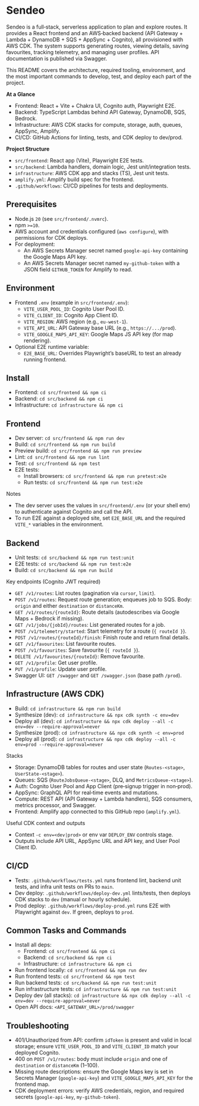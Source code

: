 # Sendeo

Sendeo is a full‑stack, serverless application to plan and explore routes. It provides a React frontend and an AWS‑backed backend (API Gateway + Lambda + DynamoDB + SQS + AppSync + Cognito), all provisioned with AWS CDK. The system supports generating routes, viewing details, saving favourites, tracking telemetry, and managing user profiles. API documentation is published via Swagger.

This README covers the architecture, required tooling, environment, and the most important commands to develop, test, and deploy each part of the project.

**At a Glance**
- Frontend: React + Vite + Chakra UI, Cognito auth, Playwright E2E.
- Backend: TypeScript Lambdas behind API Gateway, DynamoDB, SQS, Bedrock.
- Infrastructure: AWS CDK stacks for compute, storage, auth, queues, AppSync, Amplify.
- CI/CD: GitHub Actions for linting, tests, and CDK deploy to dev/prod.

**Project Structure**
- `src/frontend`: React app (Vite), Playwright E2E tests.
- `src/backend`: Lambda handlers, domain logic, Jest unit/integration tests.
- `infrastructure`: AWS CDK app and stacks (TS), Jest unit tests.
- `amplify.yml`: Amplify build spec for the frontend.
- `.github/workflows`: CI/CD pipelines for tests and deployments.

## Prerequisites
- Node.js `20` (see `src/frontend/.nvmrc`).
- npm `>=10`.
- AWS account and credentials configured (`aws configure`), with permissions for CDK deploys.
- For deployment:
  - An AWS Secrets Manager secret named `google-api-key` containing the Google Maps API key.
  - An AWS Secrets Manager secret named `my-github-token` with a JSON field `GITHUB_TOKEN` for Amplify to read.

## Environment
- Frontend `.env` (example in `src/frontend/.env`):
  - `VITE_USER_POOL_ID`: Cognito User Pool ID.
  - `VITE_CLIENT_ID`: Cognito App Client ID.
  - `VITE_REGION`: AWS region (e.g., `eu-west-1`).
  - `VITE_API_URL`: API Gateway base URL (e.g., `https://.../prod`).
  - `VITE_GOOGLE_MAPS_API_KEY`: Google Maps JS API key (for map rendering).
- Optional E2E runtime variable:
  - `E2E_BASE_URL`: Overrides Playwright’s baseURL to test an already running frontend.

## Install
- Frontend: `cd src/frontend && npm ci`
- Backend: `cd src/backend && npm ci`
- Infrastructure: `cd infrastructure && npm ci`

## Frontend
- Dev server: `cd src/frontend && npm run dev`
- Build: `cd src/frontend && npm run build`
- Preview build: `cd src/frontend && npm run preview`
- Lint: `cd src/frontend && npm run lint`
- Test: `cd src/frontend && npm test`
- E2E tests:
  - Install browsers: `cd src/frontend && npm run pretest:e2e`
  - Run tests: `cd src/frontend && npm run test:e2e`

Notes
- The dev server uses the values in `src/frontend/.env` (or your shell env) to authenticate against Cognito and call the API.
- To run E2E against a deployed site, set `E2E_BASE_URL` and the required `VITE_*` variables in the environment.

## Backend
- Unit tests: `cd src/backend && npm run test:unit`
- E2E tests: `cd src/backend && npm run test:e2e`
- Build: `cd src/backend && npm run build`

Key endpoints (Cognito JWT required)
- `GET /v1/routes`: List routes (pagination via `cursor`, `limit`).
- `POST /v1/routes`: Request route generation; enqueues job to SQS. Body: `origin` and either `destination` or `distanceKm`.
- `GET /v1/routes/{routeId}`: Route details (autodescribes via Google Maps + Bedrock if missing).
- `GET /v1/jobs/{jobId}/routes`: List generated routes for a job.
- `POST /v1/telemetry/started`: Start telemetry for a route (`{ routeId }`).
- `POST /v1/routes/{routeId}/finish`: Finish route and return final details.
- `GET /v1/favourites`: List favourite routes.
- `POST /v1/favourites`: Save favourite (`{ routeId }`).
- `DELETE /v1/favourites/{routeId}`: Remove favourite.
- `GET /v1/profile`: Get user profile.
- `PUT /v1/profile`: Update user profile.
- Swagger UI: `GET /swagger` and `GET /swagger.json` (base path `/prod`).

## Infrastructure (AWS CDK)
- Build: `cd infrastructure && npm run build`
- Synthesize (dev): `cd infrastructure && npx cdk synth -c env=dev`
- Deploy all (dev): `cd infrastructure && npx cdk deploy --all -c env=dev --require-approval=never`
- Synthesize (prod): `cd infrastructure && npx cdk synth -c env=prod`
- Deploy all (prod): `cd infrastructure && npx cdk deploy --all -c env=prod --require-approval=never`

Stacks
- Storage: DynamoDB tables for routes and user state (`Routes-<stage>`, `UserState-<stage>`).
- Queues: SQS (`RouteJobsQueue-<stage>`, DLQ, and `MetricsQueue-<stage>`).
- Auth: Cognito User Pool and App Client (pre‑signup trigger in non‑prod).
- AppSync: GraphQL API for real‑time events and mutations.
- Compute: REST API (API Gateway + Lambda handlers), SQS consumers, metrics processor, and Swagger.
- Frontend: Amplify app connected to this GitHub repo (`amplify.yml`).

Useful CDK context and outputs
- Context `-c env=<dev|prod>` or env var `DEPLOY_ENV` controls stage.
- Outputs include API URL, AppSync URL and API key, and User Pool Client ID.

## CI/CD
- Tests: `.github/workflows/tests.yml` runs frontend lint, backend unit tests, and infra unit tests on PRs to `main`.
- Dev deploy: `.github/workflows/deploy-dev.yml` lints/tests, then deploys CDK stacks to `dev` (manual or hourly schedule). 
- Prod deploy: `.github/workflows/deploy-prod.yml` runs E2E with Playwright against `dev`. If green, deploys to `prod`.

## Common Tasks and Commands
- Install all deps:
  - Frontend: `cd src/frontend && npm ci`
  - Backend: `cd src/backend && npm ci`
  - Infrastructure: `cd infrastructure && npm ci`
- Run frontend locally: `cd src/frontend && npm run dev`
- Run frontend tests: `cd src/frontend && npm test`
- Run backend tests: `cd src/backend && npm run test:unit`
- Run infrastructure tests: `cd infrastructure && npm run test:unit`
- Deploy dev (all stacks): `cd infrastructure && npx cdk deploy --all -c env=dev --require-approval=never`
- Open API docs: `<API_GATEWAY_URL>/prod/swagger`

## Troubleshooting
- 401/Unauthorized from API: confirm `idToken` is present and valid in local storage; ensure `VITE_USER_POOL_ID` and `VITE_CLIENT_ID` match your deployed Cognito.
- 400 on `POST /v1/routes`: body must include `origin` and one of `destination` or `distanceKm` (1–100).
- Missing route descriptions: ensure the Google Maps key is set in Secrets Manager (`google-api-key`) and `VITE_GOOGLE_MAPS_API_KEY` for the frontend map.
- CDK deployment errors: verify AWS credentials, region, and required secrets (`google-api-key`, `my-github-token`).
